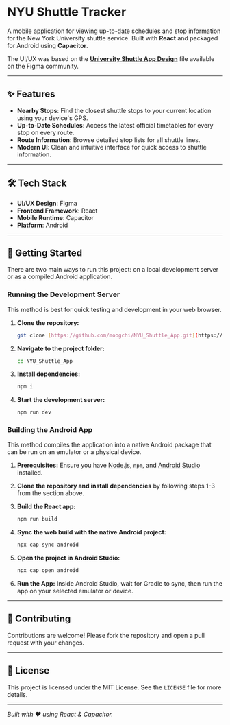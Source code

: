 # NYU Shuttle Tracker

A mobile application for viewing up-to-date schedules and stop information for the New York University shuttle service. Built with **React** and packaged for Android using **Capacitor**.

The UI/UX was based on the **[University Shuttle App Design](https://www.figma.com/design/60FAwVQ28zMeymI6lyrfCZ/University-Shuttle-App-Design)** file available on the Figma community.

---

## ✨ Features

- **Nearby Stops**: Find the closest shuttle stops to your current location using your device's GPS.
- **Up-to-Date Schedules**: Access the latest official timetables for every stop on every route.
- **Route Information**: Browse detailed stop lists for all shuttle lines.
- **Modern UI**: Clean and intuitive interface for quick access to shuttle information.

---

## 🛠️ Tech Stack

- **UI/UX Design**: Figma
- **Frontend Framework**: React
- **Mobile Runtime**: Capacitor
- **Platform**: Android

---

## 🚀 Getting Started

There are two main ways to run this project: on a local development server or as a compiled Android application.

### Running the Development Server

This method is best for quick testing and development in your web browser.

1.  **Clone the repository:**
    ```bash
    git clone [https://github.com/moogchi/NYU_Shuttle_App.git](https://github.com/moogchi/NYU_Shuttle_App.git)
    ```
2.  **Navigate to the project folder:**
    ```bash
    cd NYU_Shuttle_App
    ```
3.  **Install dependencies:**
    ```bash
    npm i
    ```
4.  **Start the development server:**
    ```bash
    npm run dev
    ```

### Building the Android App

This method compiles the application into a native Android package that can be run on an emulator or a physical device.

1.  **Prerequisites:** Ensure you have [Node.js](https://nodejs.org/), `npm`, and [Android Studio](https://developer.android.com/studio) installed.

2.  **Clone the repository and install dependencies** by following steps 1-3 from the section above.

3.  **Build the React app:**
    ```bash
    npm run build
    ```
4.  **Sync the web build with the native Android project:**
    ```bash
    npx cap sync android
    ```
5.  **Open the project in Android Studio:**
    ```bash
    npx cap open android
    ```
6.  **Run the App:** Inside Android Studio, wait for Gradle to sync, then run the app on your selected emulator or device.

---

## 🤝 Contributing

Contributions are welcome! Please fork the repository and open a pull request with your changes.

---

## 📄 License

This project is licensed under the MIT License. See the `LICENSE` file for more details.

---

_Built with ❤️ using React & Capacitor._
